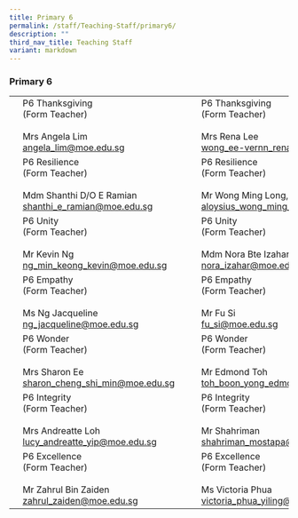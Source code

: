 ```yaml
---
title: Primary 6
permalink: /staff/Teaching-Staff/primary6/
description: ""
third_nav_title: Teaching Staff
variant: markdown
---
```

### Primary 6


|  	|  	|  	|  	|  	|
|---	|---	|---	|---	|---	|
| 	| P6 Thanksgiving<br>(Form Teacher)<br><br> Mrs Angela Lim<br>angela_lim@moe.edu.sg	|   	|  	| P6 Thanksgiving<br>(Form Teacher)<br><br>Mrs Rena Lee<br>wong_ee-vernn_rena@moe.edu.sg|
| 	| P6 Resilience<br>(Form Teacher)<br><br> Mdm Shanthi D/O E Ramian<br>shanthi_e_ramian@moe.edu.sg	|   	| 	| P6 Resilience<br>(Form Teacher)<br><br>Mr Wong Ming Long, Aloysius<br>aloysius_wong_ming_long@moe.edu.sg	|
| | P6 Unity<br>(Form Teacher)<br><br>Mr Kevin Ng<br>ng_min_keong_kevin@moe.edu.sg	|   	| 	| P6 Unity<br>(Form Teacher)<br><br>    Mdm Nora Bte Izahar<br>nora_izahar@moe.edu.sg|
| 	| P6 Empathy<br>(Form Teacher)<br><br> Ms Ng Jacqueline<br>ng_jacqueline@moe.edu.sg|   	|  	|   P6 Empathy<br>(Form Teacher)<br><br>Mr Fu Si<br>fu_si@moe.edu.sg
| 	| P6 Wonder<br>(Form Teacher)<br><br> Mrs Sharon Ee<br>sharon_cheng_shi_min@moe.edu.sg	|   	|  	| P6 Wonder<br>(Form Teacher)<br><br> Mr Edmond Toh<br>toh_boon_yong_edmond@moe.edu.sg 	|
| | P6 Integrity<br>(Form Teacher)<br><br>Mrs Andreatte Loh<br>lucy_andreatte_yip@moe.edu.sg	|   	| 	| P6 Integrity<br>(Form Teacher)<br><br> Mr Shahriman<br>shahriman_mostapa@moe.edu.sg	|
| | P6 Excellence<br>(Form Teacher)<br><br> Mr Zahrul Bin Zaiden<br>zahrul_zaiden@moe.edu.sg 	|   	| 	| P6 Excellence<br>(Form Teacher)<br><br>Ms Victoria Phua<br>victoria_phua_yiling@moe.edu.sg